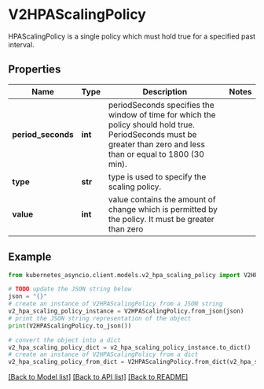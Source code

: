 # V2HPAScalingPolicy

HPAScalingPolicy is a single policy which must hold true for a specified past interval.

## Properties

Name | Type | Description | Notes
------------ | ------------- | ------------- | -------------
**period_seconds** | **int** | periodSeconds specifies the window of time for which the policy should hold true. PeriodSeconds must be greater than zero and less than or equal to 1800 (30 min). | 
**type** | **str** | type is used to specify the scaling policy. | 
**value** | **int** | value contains the amount of change which is permitted by the policy. It must be greater than zero | 

## Example

```python
from kubernetes_asyncio.client.models.v2_hpa_scaling_policy import V2HPAScalingPolicy

# TODO update the JSON string below
json = "{}"
# create an instance of V2HPAScalingPolicy from a JSON string
v2_hpa_scaling_policy_instance = V2HPAScalingPolicy.from_json(json)
# print the JSON string representation of the object
print(V2HPAScalingPolicy.to_json())

# convert the object into a dict
v2_hpa_scaling_policy_dict = v2_hpa_scaling_policy_instance.to_dict()
# create an instance of V2HPAScalingPolicy from a dict
v2_hpa_scaling_policy_from_dict = V2HPAScalingPolicy.from_dict(v2_hpa_scaling_policy_dict)
```
[[Back to Model list]](../README.md#documentation-for-models) [[Back to API list]](../README.md#documentation-for-api-endpoints) [[Back to README]](../README.md)


